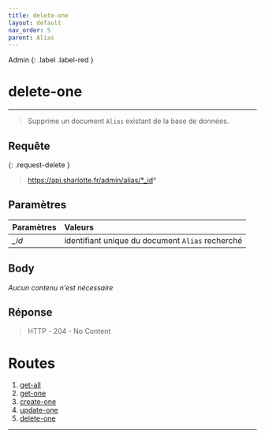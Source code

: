 ```yaml
---
title: delete-one
layout: default
nav_order: 5
parent: Alias
---
```


Admin
{: .label .label-red }

<!-- DÉBUT DE LA ROUTE -->
# delete-one
----

> Supprime un document `Alias` existant de la base de données.

## Requête

{: .request-delete }
> https://api.sharlotte.fr/admin/alias/*_id*

## Paramètres

| Paramètres | Valeurs                                          |
|:-----------|:-------------------------------------------------|
| *_id*      | identifiant unique du document `Alias` recherché |

## Body
*Aucun contenu n'est nécessaire*

## Réponse
> HTTP - 204 - No Content
<!-- FIN DE LA ROUTE -->

# Routes

1. [get-all]
1. [get-one]
1. [create-one]
1. [update-one]
1. [delete-one]

----

[get-all]: get-all.html
[get-one]: get-one.html
[create-one]: create-one.html
[update-one]: update-one.html
[delete-one]: delete-one.html